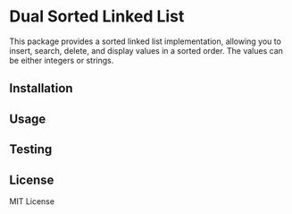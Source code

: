 # Dual Sorted Linked List

This package provides a sorted linked list implementation, allowing you to insert, search, delete, and display values in a sorted order. The values can be either integers or strings.


## Installation


## Usage

## Testing

## License

MIT License
